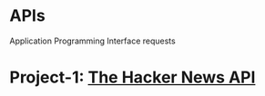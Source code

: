 # APIs
Application Programming Interface requests

# Project-1: [The Hacker News API](https://github.com/smarni4/APIs/tree/master/Project-1)
